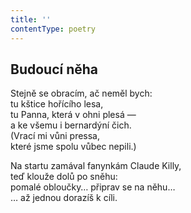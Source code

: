 ```yaml
---
title: ''
contentType: poetry
---
```


<section>

## Budoucí něha

Stejně se obracím, ač neměl bych:  
tu kštice hořícího lesa,  
tu Panna, která v ohni plesá —  
a ke všemu i bernardýní čich.  
(Vrací mi vůni pressa,  
které jsme spolu vůbec nepili.)

Na startu zamával fanynkám Claude Killy,  
teď klouže dolů po sněhu:  
pomalé obloučky… připrav se na něhu…  
… až jednou dorazíš k cíli.

</section>

